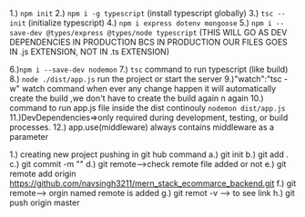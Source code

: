 1.) `npm init`
2.) `npm i -g typescript` (install typescript globally)
3.) `tsc --init` (initialize typescript)
4.) `npm i express dotenv mongoose`
5.) `npm i --save-dev @types/express @types/node typescript` (THIS WILL GO AS DEV DEPENDENCIES IN PRODUCTION BCS IN PRODUCTION OUR FILES GOES IN .js EXTENSION, NOT IN .ts EXTENSION)

6.)`npm i --save-dev nodemon`
7.) `tsc` command to run typescript (like build)
8.) `node ./dist/app.js` run the project or start the server
9.)"watch":"tsc -w"  watch command when ever any change happen it will automatically create the build ,we don't have to create the build again n again
10.) command to run app.js file inside the dist continouly  `nodemon dist/app.js`
11.)DevDependencies=>only required during development, testing, or build processes.
12.) app.use(middleware)  always contains middleware as a parameter


1.) creating new project pushing in git hub command
a.) git init
b.) git add .
c.) git commit -m ""
d.) git remote-->check remote file added or not
e.) git remote add origin https://github.com/navsingh3211/mern_stack_ecommarce_backend.git
f.) git remote--> orgin named remote is added
g.) git remot -v --> to see link
h.) git push origin master
